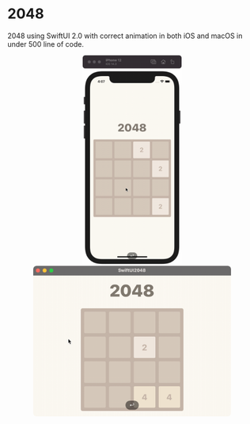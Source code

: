 # 2048

2048 using SwiftUI 2.0 with correct animation in both iOS and macOS in under 500 line of code.

<p align="center">
    <img src="img/ios_preview.gif" width="200px" />
    <span>   </span>
    <img src="img/macOS_preview.gif" width="400px" />
</p>



